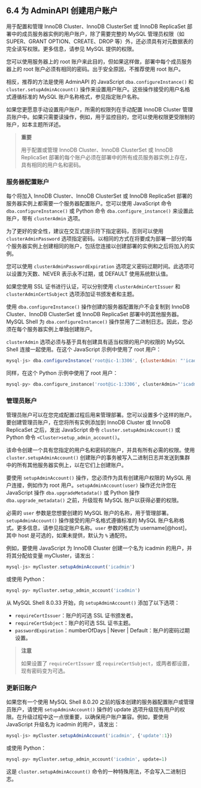 ## 6.4 为 AdminAPI 创建用户账户

用于配置和管理 InnoDB Cluster、InnoDB ClusterSet 或 InnoDB ReplicaSet 部署中的成员服务器实例的用户账户，除了需要完整的 MySQL 管理员权限（如 SUPER、GRANT OPTION、CREATE、DROP 等）外，还必须具有对元数据表的完全读写权限。更多信息，请参见 MySQL 提供的权限。

您可以使用服务器上的 root 账户来此目的，但如果这样做，部署中每个成员服务器上的 root 账户必须有相同的密码。出于安全原因，不推荐使用 root 账户。

相反，推荐的方法是使用 AdminAPI 的 JavaScript `dba.configureInstance()` 和 `cluster.setupAdminAccount()` 操作来设置用户账户。这些操作接受的用户名格式遵循标准的 MySQL 账户名称格式，参见指定账户名称。

如果您更愿意手动设置用户账户，所需的权限列在手动配置 InnoDB Cluster 管理员账户中。如果只需要读操作，例如，用于监控目的，您可以使用权限更受限制的账户，如本主题所详述。

> **重要**
>
> 用于配置或管理 InnoDB Cluster、InnoDB ClusterSet 或 InnoDB ReplicaSet 部署的每个账户必须在部署中的所有成员服务器实例上存在，具有相同的用户名和密码。

### 服务器配置账户

每个将加入 InnoDB Cluster、InnoDB ClusterSet 或 InnoDB ReplicaSet 部署的服务器实例上都需要一个服务器配置账户。您可以使用 JavaScript 命令 `dba.configureInstance()` 或 Python 命令 `dba.configure_instance()` 来设置此账户，带有 `clusterAdmin` 选项。

为了更好的安全性，建议在交互式提示符下指定密码，否则可以使用 `clusterAdminPassword` 选项指定密码。以相同的方式在将要成为部署一部分的每个服务器实例上创建相同的账户，包括您连接以创建部署的实例和之后将加入的实例。

您可以使用 `clusterAdminPasswordExpiration` 选项定义密码过期时间。此选项可以设置为天数、NEVER 表示永不过期，或 DEFAULT 使用系统默认值。

如果您使用 SSL 证书进行认证，可以分别使用 `clusterAdminCertIssuer` 和 `clusterAdminCertSubject` 选项添加证书颁发者和主题。

使用 `dba.configureInstance()` 操作创建的服务器配置账户不会复制到 InnoDB Cluster、InnoDB ClusterSet 或 InnoDB ReplicaSet 部署中的其他服务器。MySQL Shell 为 `dba.configureInstance()` 操作禁用了二进制日志。因此，您必须在每个服务器实例上单独创建账户。

`clusterAdmin` 选项必须与基于具有创建具有适当权限的用户的权限的 MySQL Shell 连接一起使用。在这个 JavaScript 示例中使用了 root 用户：

```javascript
mysql-js> dba.configureInstance('root@ic-1:3306', {clusterAdmin: "'icadmin'@'ic-1%'"});
```

同样，在这个 Python 示例中使用了 root 用户：

```python
mysql-py> dba.configure_instance('root@ic-1:3306', clusterAdmin="'icadmin'@'ic-1%'");
```

### 管理员账户

管理员账户可以在您完成配置过程后用来管理部署。您可以设置多个这样的账户。要创建管理员账户，在您将所有实例添加到 InnoDB Cluster 或 InnoDB ReplicaSet 之后，发出 JavaScript 命令 `cluster.setupAdminAccount()` 或 Python 命令 `<Cluster>setup_admin_account()`。

该命令创建一个具有您指定的用户名和密码的账户，并具有所有必需的权限。使用 `cluster.setupAdminAccount()` 创建账户的事务被写入二进制日志并发送到集群中的所有其他服务器实例上，以在它们上创建账户。

要使用 `setupAdminAccount()` 操作，您必须作为具有创建用户权限的 MySQL 用户连接，例如作为 root 用户。`setupAdminAccount(user)` 操作还允许您在 JavaScript 操作 `dba.upgradeMetadata()` 或 Python 操作 `dba.upgrade_metadata()` 之前，升级现有 MySQL 账户以获得必要的权限。

必需的 `user` 参数是您想要创建的 MySQL 账户的名称，用于管理部署。`setupAdminAccount()` 操作接受的用户名格式遵循标准的 MySQL 账户名称格式。更多信息，请参见指定账户名称。`user` 参数的格式为 username[@host]，其中 host 是可选的，如果未提供，默认为 `%` 通配符。

例如，要使用 JavaScript 为 InnoDB Cluster 创建一个名为 icadmin 的用户，并将其分配给变量 myCluster，请发出：

```javascript
mysql-js> myCluster.setupAdminAccount('icadmin')
```

或使用 Python：

```python
mysql-py> myCluster.setup_admin_account('icadmin')
```

从 MySQL Shell 8.0.33 开始，向 `setupAdminAccount()` 添加了以下选项：

- `requireCertIssuer`：账户的可选 SSL 证书颁发者。
- `requireCertSubject`：账户的可选 SSL 证书主题。
- `passwordExpiration`：numberOfDays | Never | Default：账户的密码过期设置。

> **注意**
>
> 如果设置了 `requireCertIssuer` 或 `requireCertSubject`，或两者都设置，现有密码变为可选。

### 更新旧账户

如果您有一个使用 MySQL Shell 8.0.20 之前的版本创建的服务器配置账户或管理员账户，请使用 `setupAdminAccount()` 操作的 update 选项升级现有用户的权限。在升级过程中这一点很重要，以确保用户账户兼容。例如，要使用 JavaScript 升级名为 icadmin 的用户，请发出：

```javascript
mysql-js> myCluster.setupAdminAccount('icadmin', {'update':1})
```

或使用 Python：

```python
mysql-py> myCluster.setup_admin_account('icadmin', update=1)
```

这是 `cluster.setupAdminAccount()` 命令的一种特殊用法，不会写入二进制日志。